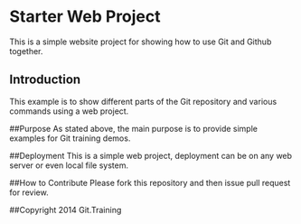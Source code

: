 # Starter Web Project
This is a simple website project for showing how to use Git and Github together.

## Introduction
This example is to show different parts of the Git repository and various commands using a web project.

##Purpose
As stated above, the main purpose is to provide simple examples for Git training demos.

##Deployment
This is a simple web project, deployment can be on any web server or even local file system.

##How to Contribute
Please fork this repository and then issue pull request for review. 

##Copyright
2014 Git.Training